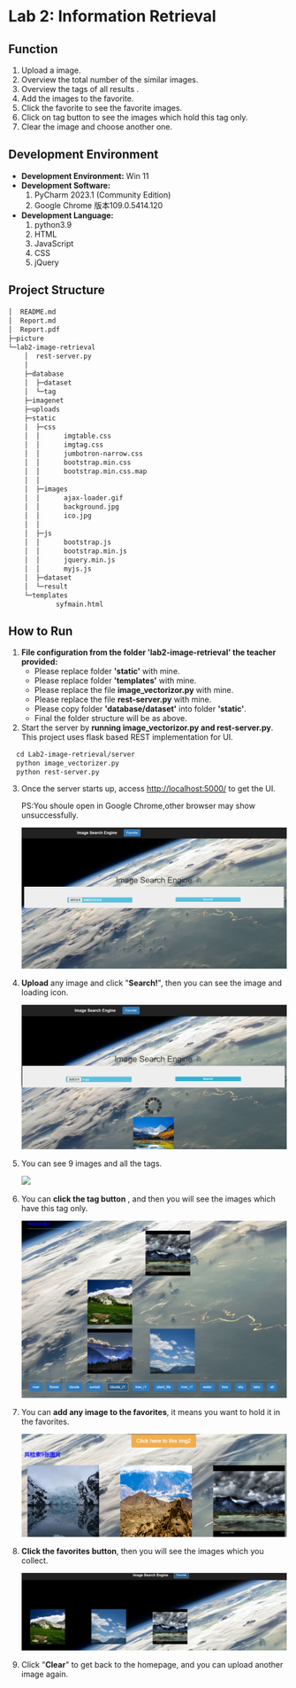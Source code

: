 # Lab 2: Information Retrieval

## Function

1. Upload a image.
2. Overview the total number of the similar images.
3. Overview the tags of all results .
4. Add the images to the favorite.
5. Click the favorite to see the favorite images.
6. Click on tag button to see the images which hold this tag only.
8. Clear the image and choose another one.

## Development Environment

- **Development Environment:** Win 11
- **Development Software:**
  1. PyCharm 2023.1 (Community Edition)
  1. Google Chrome  版本109.0.5414.120
- **Development Language:**
  1. python3.9
  2. HTML
  3. JavaScript
  4. CSS
  5. jQuery

## Project Structure

```
│  README.md   
│  Report.md   
│  Report.pdf   
├─picture
└─lab2-image-retrieval  
    │  rest-server.py   
    │  
    ├─database   
    │  ├─dataset   
    │  └─tag  
    ├─imagenet
    ├─uploads
    ├─static   
    │  ├─css   
    │  │      imgtable.css   
    │  │      imgtag.css   
    │  │      jumbotron-narrow.css
    │  │      bootstrap.min.css
    │  │      bootstrap.min.css.map
    │  │
    │  ├─images   
    │  │      ajax-loader.gif   
    │  │      background.jpg
    │  │      ico.jpg
    │  │      
    │  ├─js   
    │  │      bootstrap.js   
    │  │      bootstrap.min.js   
    │  │      jquery.min.js   
    │  │      myjs.js   
    │  ├─dataset      
    │  └─result   
    └─templates   
            syfmain.html   
```



## How to Run

1. **File configuration from the folder 'lab2-image-retrieval' the teacher provided:**
   - Please replace folder **'static'** with mine. 
   - Please replace folder **'templates'** with mine. 
   - Please replace the file **image_vectorizor.py** with mine.
   - Please replace the file **rest-server.py** with mine.
   - Please copy folder **'database/dataset'** into folder **'static'**.
   - Final the folder structure will be as above.
2. Start the server by **running image_vectorizor.py and rest-server.py**. This project uses flask based REST implementation for UI.

```
  cd Lab2-image-retrieval/server
  python image_vectorizer.py
  python rest-server.py 
```

3. Once the server starts up, access <http://localhost:5000/> to get the UI. 

   PS:You shoule open in Google Chrome,other browser may show unsuccessfully.

   ![](https://github.com/guangnianyuji/Human-Computer-Interaction/blob/main/Lab2/picture/1.png?raw=true)

4. **Upload** any image and click "**Search!**", then you can see the image and loading icon.

   ![](https://github.com/guangnianyuji/Human-Computer-Interaction/blob/main/Lab2/picture/2.png?raw=true)

5. You can  see 9 images and all the tags.

   ![](https://github.com/guangnianyuji/Human-Computer-Interaction/blob/main/Lab2/picture/3.png?raw=true)

6. You can **click the tag button** , and then you will see the images which have this tag only.

   ![](https://github.com/guangnianyuji/Human-Computer-Interaction/blob/main/Lab2/picture/4.png?raw=true)

7. You can **add any image to the favorites**, it means you want to hold it in the favorites.

   ![](https://github.com/guangnianyuji/Human-Computer-Interaction/blob/main/Lab2/picture/5.png?raw=true)

8. **Click the favorites button**, then you will see the images which you collect.

   ![](https://github.com/guangnianyuji/Human-Computer-Interaction/blob/main/Lab2/picture/6.png?raw=true)

10. Click "**Clear**" to get back to the homepage, and you can upload another image again.




